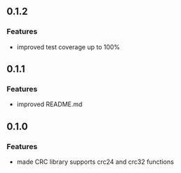 ## 0.1.2

### Features

* improved test coverage up to 100%

## 0.1.1

### Features

* improved README.md

## 0.1.0

### Features

* made CRC library supports crc24 and crc32 functions
